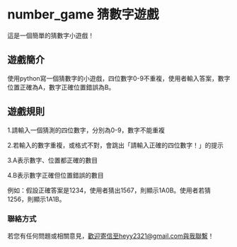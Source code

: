 # number_game 猜數字遊戲

這是一個簡單的猜數字小遊戲！

## 遊戲簡介

使用python寫一個猜數字的小遊戲，四位數字0-9不重複，使用者輸入答案，數字位置正確為A，數字正確位置錯誤為B。

## 遊戲規則

1.請輸入一個猜測的四位數字，分別為0-9，數字不能重複

2.若輸入的數字重複，或格式不對，會跳出「請輸入正確的四位數字！」的提示

3.A表示數字、位置都正確的數目

4.B表示數字正確但位置錯誤的數目

例如：假設正確答案是1234，使用者猜出1567，則顯示1A0B。使用者若猜1256，則顯示1A1B。

### 聯絡方式

若您有任何問題或相關意見，歡迎寄信至heyy2321@gmail.com與我聯繫！
